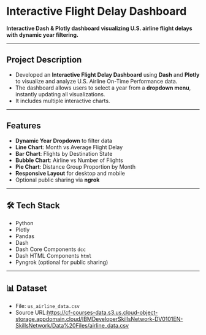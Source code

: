# Interactive Flight Delay Dashboard

**Interactive Dash & Plotly dashboard visualizing U.S. airline flight delays with dynamic year filtering.**

---

## Project Description
- Developed an **Interactive Flight Delay Dashboard** using **Dash** and **Plotly** to visualize and analyze U.S. Airline On-Time Performance data.  
- The dashboard allows users to select a year from a **dropdown menu**, instantly updating all visualizations.  
- It includes multiple interactive charts.

---

## Features
- **Dynamic Year Dropdown** to filter data  
- **Line Chart**: Month vs Average Flight Delay  
- **Bar Chart**: Flights by Destination State  
- **Bubble Chart**: Airline vs Number of Flights  
- **Pie Chart**: Distance Group Proportion by Month  
- **Responsive Layout** for desktop and mobile  
- Optional public sharing via **ngrok**

---

## 🛠️ Tech Stack
- Python
- Plotly  
- Pandas  
- Dash
- Dash Core Components `dcc`
- Dash HTML Components `html` 
- Pyngrok (optional for public sharing)
---

## 📊 Dataset
- File: `us_airline_data.csv`  
- Source URL:https://cf-courses-data.s3.us.cloud-object-storage.appdomain.cloud/IBMDeveloperSkillsNetwork-DV0101EN-SkillsNetwork/Data%20Files/airline_data.csv


